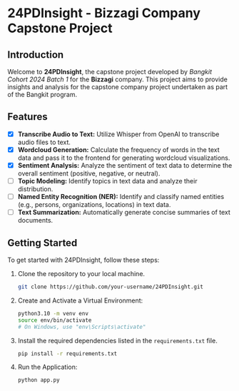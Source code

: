 # 24PDInsight - Bizzagi Company Capstone Project

## Introduction
Welcome to **24PDInsight**, the capstone project developed by *Bangkit Cohort 2024 Batch 1* for the **Bizzagi** company. This project aims to provide insights and analysis for the capstone company project undertaken as part of the Bangkit program. 

## Features
- [x] **Transcribe Audio to Text:** Utilize Whisper from OpenAI to transcribe audio files to text.
- [x] **Wordcloud Generation:** Calculate the frequency of words in the text data and pass it to the frontend for generating wordcloud visualizations.
- [x] **Sentiment Analysis:** Analyze the sentiment of text data to determine the overall sentiment (positive, negative, or neutral).
- [ ] **Topic Modeling:** Identify topics in text data and analyze their distribution.
- [ ] **Named Entity Recognition (NER):** Identify and classify named entities (e.g., persons, organizations, locations) in text data.
- [ ] **Text Summarization:** Automatically generate concise summaries of text documents.

## Getting Started
To get started with 24PDInsight, follow these steps:

1. Clone the repository to your local machine.
    ```bash
    git clone https://github.com/your-username/24PDInsight.git
    ```

2. Create and Activate a Virtual Environment:
    ```bash
    python3.10 -m venv env 
    source env/bin/activate  
    # On Windows, use "env\Scripts\activate"
    ```

3. Install the required dependencies listed in the `requirements.txt` file.
    ```bash
    pip install -r requirements.txt
    ```

4. Run the Application:
    ```bash
    python app.py
    ```